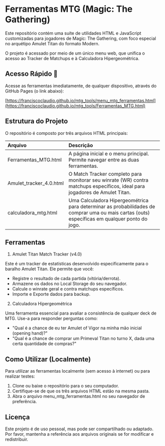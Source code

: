 Ferramentas MTG (Magic: The Gathering)
======================================

Este repositório contém uma suíte de utilidades HTML e JavaScript customizadas para jogadores de Magic: The Gathering, com foco especial no arquétipo Amulet Titan do formato Modern.

O projeto é acessado por meio de um único menu web, que unifica o acesso ao Tracker de Matchups e à Calculadora Hipergeométrica.

Acesso Rápido 🚀
---------------

Acesse as ferramentas imediatamente, de qualquer dispositivo, através do GitHub Pages (o link abaixo):

[https://franciscoclaudio.github.io/mtg_tools/menu_mtg_ferramentas.html](https://franciscoclaudio.github.io/mtg_tools/Ferramentas_MTG.html)

Estrutura do Projeto
--------------------

O repositório é composto por três arquivos HTML principais:

| Arquivo | Descrição |
| :--- | :--- |
| Ferramentas_MTG.html | A página inicial e o menu principal. Permite navegar entre as duas ferramentas. |
| Amulet_tracker_4.0.html | O Match Tracker completo para monitorar seu winrate (WR) contra matchups específicos, ideal para jogadores de Amulet Titan. |
| calculadora_mtg.html | Uma Calculadora Hipergeométrica para determinar as probabilidades de comprar uma ou mais cartas (outs) específicas em qualquer ponto do jogo. |


Ferramentas
-----------

1. Amulet Titan Match Tracker (v4.0)

Este é um tracker de estatísticas desenvolvido especificamente para o baralho Amulet Titan. Ele permite que você:

* Registre o resultado de cada partida (vitória/derrota).
* Armazene os dados no Local Storage do seu navegador.
* Calcule o winrate geral e contra matchups específicos.
* Importe e Exporte dados para backup.

2. Calculadora Hipergeométrica

Uma ferramenta essencial para avaliar a consistência de qualquer deck de MTG. Use-a para responder perguntas como:

* "Qual é a chance de eu ter Amulet of Vigor na minha mão inicial (opening hand)?"
* "Qual é a chance de comprar um Primeval Titan no turno X, dada uma certa quantidade de compras?"

Como Utilizar (Localmente)
--------------------------

Para utilizar as ferramentas localmente (sem acesso à internet) ou para realizar testes:

1. Clone ou baixe o repositório para o seu computador.
2. Certifique-se de que os três arquivos HTML estão na mesma pasta.
3. Abra o arquivo menu_mtg_ferramentas.html no seu navegador de preferência.

Licença
-------

Este projeto é de uso pessoal, mas pode ser compartilhado ou adaptado. Por favor, mantenha a referência aos arquivos originais se for modificar e redistribuir.
